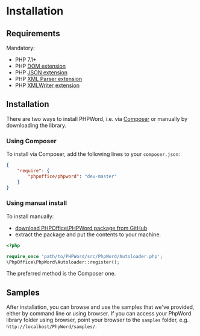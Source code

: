 # Installation

## Requirements

Mandatory:

-  PHP 7.1+
-  PHP [DOM extension](http://php.net/manual/en/book.dom.php)
-  PHP [JSON extension](http://php.net/manual/en/book.json.php)
-  PHP [XML Parser extension](http://www.php.net/manual/en/xml.installation.php)
-  PHP [XMLWriter extension](http://php.net/manual/en/book.xmlwriter.php)


## Installation

There are two ways to install PHPWord, i.e. via [Composer](http://getcomposer.org) or manually by downloading the library.

### Using Composer

To install via Composer, add the following lines to your `composer.json`:

``` json
{
    "require": {
        "phpoffice/phpword": "dev-master"
    }
}
```


### Using manual install
To install manually:

* [download PHPOffice\PHPWord package from GitHub](https://github.com/PHPOffice/PHPWord/archive/master.zip)
* extract the package and put the contents to your machine.


``` php
<?php

require_once 'path/to/PHPWord/src/PhpWord/Autoloader.php';
\PhpOffice\PhpWord\Autoloader::register();

```

The preferred method is the Composer one.

## Samples

After installation, you can browse and use the samples that we've provided, either by command line or using browser. If you can access your PhpWord library folder using browser, point your browser to the `samples` folder, e.g. `http://localhost/PhpWord/samples/`.
